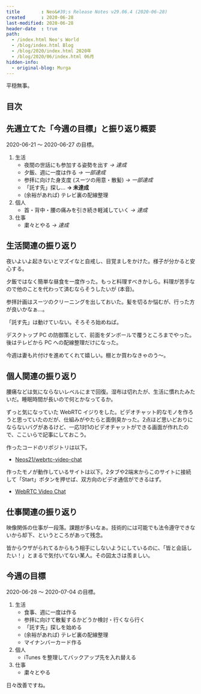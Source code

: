 ```yaml
---
title        : Neo&#39;s Release Notes v29.06.4 (2020-06-28)
created      : 2020-06-28
last-modified: 2020-06-28
header-date  : true
path:
  - /index.html Neo's World
  - /blog/index.html Blog
  - /blog/2020/index.html 2020年
  - /blog/2020/06/index.html 06月
hidden-info:
  - original-blog: Murga
---
```


平穏無事。

## 目次

## 先週立てた「今週の目標」と振り返り概要

2020-06-21 〜 2020-06-27 の目標。

1. 生活
    - 夜間の世話にも参加する姿勢を出す _→ 達成_
    - 夕飯、週に一度は作る _→ 一部達成_
    - 参拝に向けた身支度 (スーツの用意・散髪) _→ 一部達成_
    - 「託す先」探し… __→ 未達成__
    - (余裕があれば) テレビ裏の配線整理
2. 個人
    - 首・背中・腰の痛みを引き続き軽減していく _→ 達成_
3. 仕事
    - 粛々とやる _→ 達成_

## 生活関連の振り返り

夜いよいよ起きないとマズイなと自戒し、目覚ましをかけた。様子が分かると安心する。

夕飯ではなく簡単な昼食を一度作った。もっと料理すべきかしら。料理が苦手なので他のことを代わって済むならそうしたいが (本音)。

参拝計画はスーツのクリーニングを出しておいた。髪を切るか悩むが、行った方が良いかなぁ…。

「託す先」は動けていない。そろそろ始めねば。

デスクトップ PC の防御策として、前面をダンボールで覆うところまでやった。後はテレビから PC への配線整理だけになった。

今週は妻も片付けを進めてくれて嬉しい。棚とか買わなきゃのう〜。

## 個人関連の振り返り

腰痛などは気にならないレベルにまで回復。湿布は切れたが、生活に慣れたみたいだ。睡眠時間が長いので何とかなってるか。

ずっと気になっていた WebRTC イジりをした。ビデオチャット的なモノを作ろうと思っていたのだが、仕組みがやたらと面倒臭かった。2点ほど思いどおりにならないバグがあるけど、一応1対1のビデオチャットができる画面が作れたので、ここいらで記事にしておこう。

作ったコードのリポジトリは以下。

- [Neos21/webrtc-video-chat](https://github.com/Neos21/webrtc-video-chat)

作ったモノが動作しているサイトは以下。2タブや2端末からこのサイトに接続して「Start」ボタンを押せば、双方向のビデオ通信ができるはず。

- [WebRTC Video Chat](https://neos21-webrtc-video-chat.glitch.me/)

## 仕事関連の振り返り

映像関係の仕事が一段落。課題が多いなぁ。技術的には可能でも法令遵守できないから却下、というところがあって残念。

皆からウザがられてるからもう相手にしないようにしているのに、「皆と会話したい！」とまるで気付いてない某人。その図太さは羨ましい。

## 今週の目標

2020-06-28 〜 2020-07-04 の目標。

1. 生活
    - 食事、週に一度は作る
    - 参拝に向けて散髪するかどうか検討・行くなら行く
    - 「託す先」探しを始める
    - (余裕があれば) テレビ裏の配線整理
    - マイナンバーカード作る
2. 個人
    - iTunes を整理してバックアップ先を入れ替える
3. 仕事
    - 粛々とやる

日々改善ですね。
